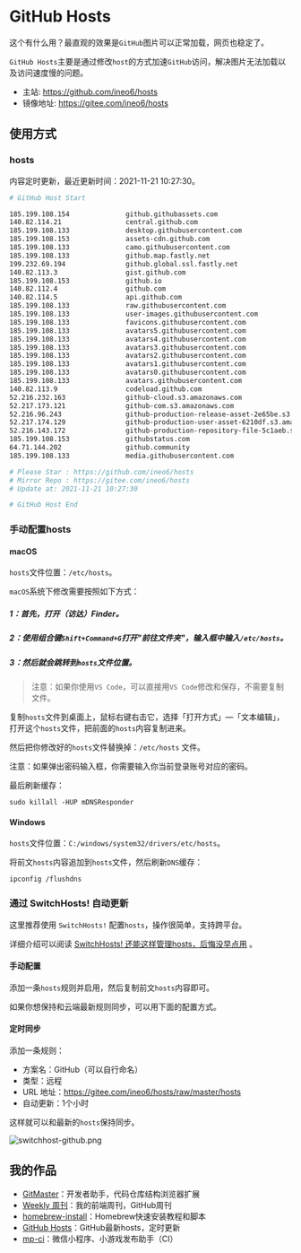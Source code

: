 # GitHub Hosts

这个有什么用？最直观的效果是`GitHub`图片可以正常加载，网页也稳定了。

`GitHub Hosts`主要是通过修改`host`的方式加速`GitHub`访问，解决图片无法加载以及访问速度慢的问题。

- 主站: https://github.com/ineo6/hosts
- 镜像地址: https://gitee.com/ineo6/hosts

## 使用方式

### hosts

内容定时更新，最近更新时间：2021-11-21 10:27:30。

```bash
# GitHub Host Start

185.199.108.154              github.githubassets.com
140.82.114.21                central.github.com
185.199.108.133              desktop.githubusercontent.com
185.199.108.153              assets-cdn.github.com
185.199.108.133              camo.githubusercontent.com
185.199.108.133              github.map.fastly.net
199.232.69.194               github.global.ssl.fastly.net
140.82.113.3                 gist.github.com
185.199.108.153              github.io
140.82.112.4                 github.com
140.82.114.5                 api.github.com
185.199.108.133              raw.githubusercontent.com
185.199.108.133              user-images.githubusercontent.com
185.199.108.133              favicons.githubusercontent.com
185.199.108.133              avatars5.githubusercontent.com
185.199.108.133              avatars4.githubusercontent.com
185.199.108.133              avatars3.githubusercontent.com
185.199.108.133              avatars2.githubusercontent.com
185.199.108.133              avatars1.githubusercontent.com
185.199.108.133              avatars0.githubusercontent.com
185.199.108.133              avatars.githubusercontent.com
140.82.113.9                 codeload.github.com
52.216.232.163               github-cloud.s3.amazonaws.com
52.217.173.121               github-com.s3.amazonaws.com
52.216.96.243                github-production-release-asset-2e65be.s3.amazonaws.com
52.217.174.129               github-production-user-asset-6210df.s3.amazonaws.com
52.216.143.172               github-production-repository-file-5c1aeb.s3.amazonaws.com
185.199.108.153              githubstatus.com
64.71.144.202                github.community
185.199.108.133              media.githubusercontent.com

# Please Star : https://github.com/ineo6/hosts
# Mirror Repo : https://gitee.com/ineo6/hosts
# Update at: 2021-11-21 10:27:30

# GitHub Host End
```

### 手动配置hosts

#### macOS

`hosts`文件位置：`/etc/hosts`。

`macOS`系统下修改需要按照如下方式：

##### 1：首先，打开（访达）Finder。

##### 2：使用组合键`Shift+Command+G`打开"前往文件夹"，输入框中输入`/etc/hosts`。

##### 3：然后就会跳转到`hosts`文件位置。

> 注意：如果你使用`VS Code`，可以直接用`VS Code`修改和保存，不需要复制文件。

复制`hosts`文件到桌面上，鼠标右键右击它，选择「打开方式」—「文本编辑」，打开这个`hosts`文件，把前面的`hosts`内容复制进来。

然后把你修改好的`hosts`文件替换掉：`/etc/hosts` 文件。

注意：如果弹出密码输入框，你需要输入你当前登录账号对应的密码。

最后刷新缓存：

```shell
sudo killall -HUP mDNSResponder
```

#### Windows

`hosts`文件位置：`C:/windows/system32/drivers/etc/hosts`。

将前文`hosts`内容追加到`hosts`文件，然后刷新`DNS`缓存：

```shell
ipconfig /flushdns
```

### 通过 SwitchHosts! 自动更新

这里推荐使用 `SwitchHosts!` 配置`hosts`，操作很简单，支持跨平台。

详细介绍可以阅读 [SwitchHosts! 还能这样管理hosts，后悔没早点用](https://mp.weixin.qq.com/s/A37XnD3HdcGSWUflj6JujQ) 。

#### 手动配置

添加一条`hosts`规则并启用，然后复制前文`hosts`内容即可。

如果你想保持和云端最新规则同步，可以用下面的配置方式。

#### 定时同步

添加一条规则：

- 方案名：GitHub（可以自行命名）
- 类型：远程
- URL 地址：https://gitee.com/ineo6/hosts/raw/master/hosts
- 自动更新：1个小时

这样就可以和最新的`hosts`保持同步。

![switchhost-github.png](https://i.loli.net/2021/03/28/XnHW5xCEzel36fA.png)

## 我的作品

- [GitMaster](https://github.com/ineo6/git-master)：开发者助手，代码仓库结构浏览器扩展
- [Weekly 周刊](https://github.com/ineo6/weekly)：我的前端周刊，GitHub周刊
- [homebrew-install](https://github.com/ineo6/homebrew-install)：Homebrew快速安装教程和脚本
- [GitHub Hosts](https://github.com/ineo6/hosts)：GitHub最新hosts，定时更新
- [mp-ci](https://github.com/ineo6/mp-ci)：微信小程序、小游戏发布助手（CI）
